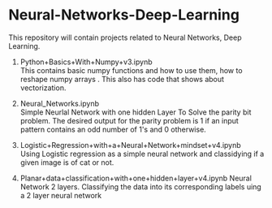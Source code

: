 # Neural-Networks-Deep-Learning
This repository will contain projects related to Neural Networks, Deep Learning.

1.  Python+Basics+With+Numpy+v3.ipynb    
This contains basic numpy functions and how to use them,  how to reshape numpy arrays . This also has code that shows             about vectorization.

2.  Neural_Networks.ipynb  
Simple Neurlal Network with one hidden Layer
To Solve the parity bit problem. The desired output for the parity problem is 1 if an input pattern contains an odd number of 1's and 0 otherwise.

3.  Logistic+Regression+with+a+Neural+Network+mindset+v4.ipynb  
Using Logistic regression as a simple neural network and classidying if a given image is of cat or not.

4.  Planar+data+classification+with+one+hidden+layer+v4.ipynb
Neural Network 2 layers.
Classifying the data into its corresponding labels uing a 2 layer neural network 
